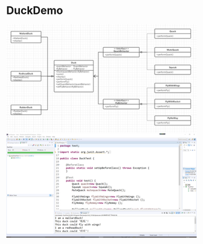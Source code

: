# DuckDemo
![image](https://raw.githubusercontent.com/cumtwyt/DuckDemo/master/image/ClassDiagram.png)
![image](https://raw.githubusercontent.com/cumtwyt/DuckDemo/master/image/TestResult.png)
